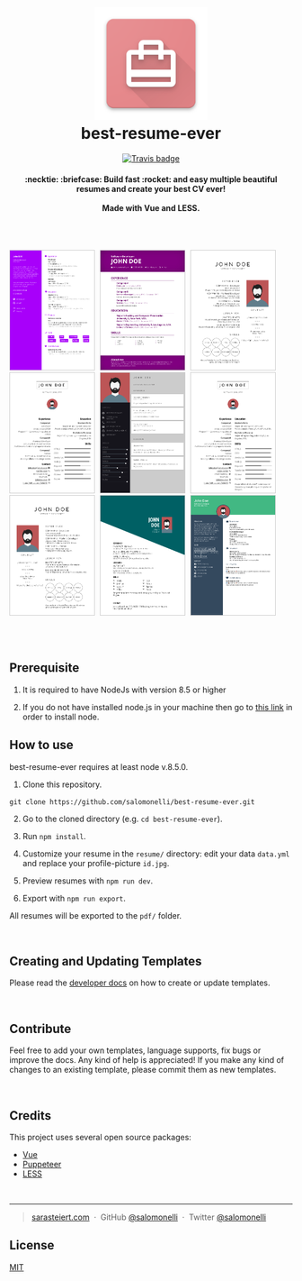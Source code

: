 <h1 align="center">
  <br>
  <a href="https://github.com/salomonelli/best-resume-ever">
  <img src="src/assets/logo.png" alt="Markdownify" width="200"></a>
  <br>
  best-resume-ever
  <br>
</h1>

<div align="center">

[![Travis badge](https://travis-ci.org/salomonelli/best-resume-ever.svg?branch=master)](https://travis-ci.org/salomonelli/best-resume-ever)

</div>

<h4 align="center">
  :necktie: :briefcase: Build fast :rocket: and easy multiple beautiful resumes and create your best CV ever!
  <br><br>
  Made with Vue and LESS.
</h4>

<br>
<br>

<p align="left">
<img src="src/assets/preview/resume-creative.png" width="150" style="margin-right:5px; border: 1px solid #ccc;" />
<img src="src/assets/preview/resume-purple.png" width="150" style="margin-right:5px; border: 1px solid #ccc;" />
<img src="src/assets/preview/resume-side-bar-rtl.png" width="150" style="margin-right:5px; border: 1px solid #ccc;" />
<img src="src/assets/preview/resume-left-right-rtl.png" width="150" style="margin-right:5px; border: 1px solid #ccc;" />
<img src="src/assets/preview/resume-material-dark.png" width="150" style="margin-right:5px; border: 1px solid #ccc;" />
<img src="src/assets/preview/resume-left-right.png" width="150" style="margin-right:5px; border: 1px solid #ccc;" />
<img src="src/assets/preview/resume-side-bar.png" width="150" style="margin-right:5px; border: 1px solid #ccc;" />
<img src="src/assets/preview/resume-oblique.png" width="150" style="margin-right:5px; border: 1px solid #ccc;" />
<img src="src/assets/preview/resume-cool.png" width="150" style="margin-right:5px; border: 1px solid #ccc;" />
</p>

<br>
<br>

## Prerequisite

1. It is required to have NodeJs with version 8.5 or higher

2. If you do not have installed node.js in your machine then go to [this link](https://nodejs.org/en/download/) in order to install node.

## How to use

best-resume-ever requires at least node v.8.5.0.

1. Clone this repository.
```
git clone https://github.com/salomonelli/best-resume-ever.git
```

2. Go to the cloned directory (e.g. `cd best-resume-ever`).

3. Run `npm install`.

4. Customize your resume in the `resume/` directory: edit your data `data.yml` and replace your profile-picture `id.jpg`.

5. Preview resumes with `npm run dev`.

6. Export with `npm run export`.


All resumes will be exported to the `pdf/` folder.

<br>


## Creating and Updating Templates

Please read the <a href="DEVELOPER.md">developer docs</a> on how to create or update templates.

<br>


## Contribute

Feel free to add your own templates, language supports, fix bugs or improve the docs. Any kind of help is appreciated! If you make any kind of changes to an existing template, please commit them as new templates.

<br>


## Credits

This project uses several open source packages:

* <a href="https://github.com/vuejs/vue" target="_blank">Vue</a>
* <a href="https://github.com/GoogleChrome/puppeteer" target="_blank">Puppeteer</a>
* <a href="https://github.com/less/less.js" target="_blank">LESS</a>

<br>


---

> [sarasteiert.com](https://www.sarasteiert.com) &nbsp;&middot;&nbsp;
> GitHub [@salomonelli](https://github.com/salomonelli) &nbsp;&middot;&nbsp;
> Twitter [@salomonelli](https://twitter.com/salomonelli)


## License

[MIT](https://github.com/salomonelli/best-resume-ever/blob/master/LICENCE.md)
